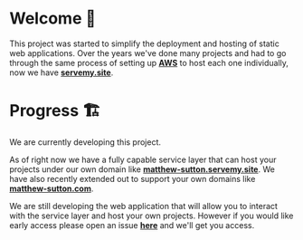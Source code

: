 # Welcome 👋
  
This project was started to simplify the deployment and hosting of static web applications. Over the years we've done many projects and had to go through the same process of setting up <a href="https://aws.amazon.com" target="_blank">**AWS**</a> to host each one individually, now we have <a href="https://servemy.site" target="_blank">**servemy.site**</a>. 

# Progress 🏗️

We are currently developing this project. 

As of right now we have a fully capable service layer that can host your projects under our own domain like <a href="https://matthew-sutton.servemy.site" target="_blank">**matthew-sutton.servemy.site**</a>. We have also recently extended out to support your own domains like <a href="https://matthew-sutton.com" target="_blank">**matthew-sutton.com**</a>.

We are still developing the web application that will allow you to interact with the service layer and host your own projects. However if you would like early access please open an issue <a href="https://github.com/servemy-site/.github/issues" target="_blank">**here**</a> and we'll get you access.